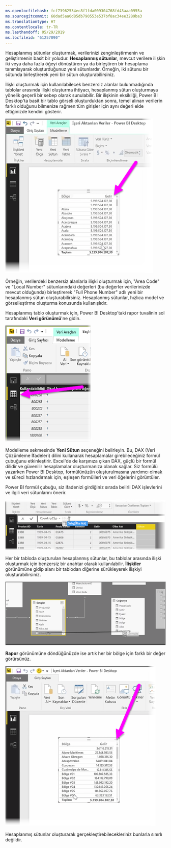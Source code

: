 ```yaml
---
ms.openlocfilehash: fcf73962534ec8f1fda009304768fd43aaa0955a
ms.sourcegitcommit: 60dad5aa0d85db790553e537bf8ac34ee3289ba3
ms.translationtype: HT
ms.contentlocale: tr-TR
ms.lasthandoff: 05/29/2019
ms.locfileid: "61257090"
---
```

Hesaplanmış sütunlar oluşturmak, verilerinizi zenginleştirmenin ve geliştirmenin basit bir yoludur. **Hesaplanmış sütunlar**, mevcut verilere ilişkin iki veya daha fazla öğeyi dönüştüren ya da birleştiren bir hesaplama tanımlayarak oluşturduğunuz yeni sütunlardır. Örneğin, iki sütunu bir sütunda birleştirerek yeni bir sütun oluşturabilirsiniz.

İlişki oluşturmak için kullanılabilecek benzersiz alanlar bulunmadığında tablolar arasında ilişki oluşturma ihtiyacı, hesaplanmış sütun oluşturmaya yönelik geçerli bir sebep olarak sunulabilir. Bir ilişkinin eksikliği, Power BI Desktop'ta basit bir tablo görseli oluşturduktan sonra, temel alınan verilerin farklı olduğunu bilmenize rağmen tüm girişler için aynı değeri elde ettiğinizde kendini gösterir.

![](media/2-3-create-calculated-columns/2-3_1.png)

Örneğin, verilerdeki benzersiz alanlarla ilişki oluşturmak için, "Area Code" ve "Local Number" sütunlarındaki değerleri (bu değerler verilerinizde mevcut olduğunda) birleştirerek "Full Phone Number" adlı yeni bir hesaplanmış sütun oluşturabilirsiniz. Hesaplanmış sütunlar, hızlıca model ve görselleştirme oluşturma konusunda kullanışlıdır.

Hesaplanmış tablo oluşturmak için, Power BI Desktop'taki rapor tuvalinin sol tarafındaki **Veri görünümü**'ne gidin.

![](media/2-3-create-calculated-columns/2-3_2.png)

Modelleme sekmesinde **Yeni Sütun** seçeneğini belirleyin. Bu, DAX (Veri Çözümleme İfadeleri) dilini kullanarak hesaplamalar girebileceğiniz formül çubuğunu etkinleştirir. Excel'de de karşınıza çıkan DAX, güçlü bir formül dilidir ve güvenilir hesaplamalar oluşturmanıza olanak sağlar. Siz formülü yazarken Power BI Desktop, formülünüzün oluşturulmasına yardımcı olmak ve süreci hızlandırmak için, eşleşen formülleri ve veri öğelerini görüntüler.

Power BI formül çubuğu, siz ifadenizi girdiğiniz sırada belirli DAX işlevlerini ve ilgili veri sütunlarını önerir.

![](media/2-3-create-calculated-columns/2-3_3.png)

Her bir tabloda oluşturulan hesaplanmış sütunlar, bu tablolar arasında ilişki oluşturmak için benzersiz bir anahtar olarak kullanılabilir. **İlişkiler** görünümüne gidip alanı bir tablodan diğerine sürükleyerek ilişkiyi oluşturabilirsiniz.

![](media/2-3-create-calculated-columns/2-3_4.png)

**Rapor** görünümüne döndüğünüzde ise artık her bir bölge için farklı bir değer görürsünüz.

![](media/2-3-create-calculated-columns/2-3_5.png)

Hesaplanmış sütunlar oluşturarak gerçekleştirebilecekleriniz bunlarla sınırlı değildir.

